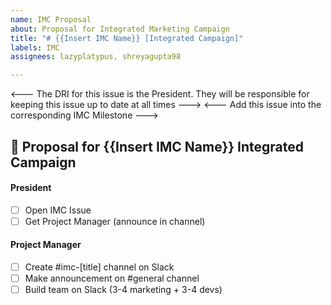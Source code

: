 ```yaml
---
name: IMC Proposal
about: Proposal for Integrated Marketing Campaign
title: "# {{Insert IMC Name}} [Integrated Campaign]"
labels: IMC
assignees: lazyplatypus, shreyagupta98

---
```


<--- The DRI for this issue is the President. They will be responsible for keeping this issue up to date at all times --->
<--- Add this issue into the corresponding IMC Milestone --->

## 🙌 Proposal for {{Insert IMC Name}}  Integrated Campaign

#### President
- [ ] Open IMC Issue
- [ ] Get Project Manager (announce in channel)

#### Project Manager
- [ ] Create #imc-[title] channel on Slack
- [ ] Make announcement on #general channel
- [ ] Build team on Slack (3-4 marketing + 3-4 devs)
